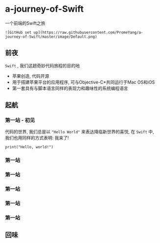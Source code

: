 # a-journey-of-Swift
一个前端的Swift之旅

```
![GitHub set up](https://raw.githubusercontent.com/PromeYang/a-journey-of-Swift/master/image/Default.png)
```

## 前夜

`Swift` , 我们这趟奇妙代码旅程的目的地

* 苹果创造, 代码开源
* 用于搭建苹果平台的应用程序, 可与Objective-C*共同运行于Mac OS和iOS
* 第一套具有与脚本语言同样的表现力和趣味性的系统编程语言

## 起航

### 第一站 -  初见

代码的世界, 我们总是以 `"Hello World"` 来表达降临新世界的喜悦, 在 `Swift` 中, 我们也用同样的方式表明: 我来了!

```
print("Hello, world!")
```



### 第一站

### 第一站

### 第一站

### 第一站

### 第一站

## 回味
